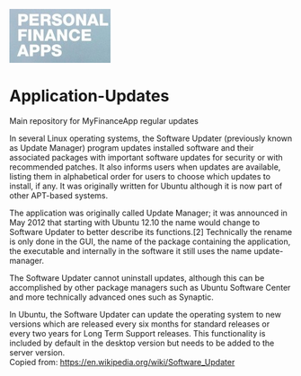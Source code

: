 ![alt text](https://github.com/CompanyProd/Application-Updates/blob/master/Updates/myapp.jpg "MyApp")  
# Application-Updates
Main repository for MyFinanceApp regular updates

In several Linux operating systems, the Software Updater (previously known as Update Manager) program updates installed software and their associated packages with important software updates for security or with recommended patches. It also informs users when updates are available, listing them in alphabetical order for users to choose which updates to install, if any. It was originally written for Ubuntu although it is now part of other APT-based systems.

The application was originally called Update Manager; it was announced in May 2012 that starting with Ubuntu 12.10 the name would change to Software Updater to better describe its functions.[2] Technically the rename is only done in the GUI, the name of the package containing the application, the executable and internally in the software it still uses the name update-manager.

The Software Updater cannot uninstall updates, although this can be accomplished by other package managers such as Ubuntu Software Center and more technically advanced ones such as Synaptic.

In Ubuntu, the Software Updater can update the operating system to new versions which are released every six months for standard releases or every two years for Long Term Support releases. This functionality is included by default in the desktop version but needs to be added to the server version.  
Copied from: https://en.wikipedia.org/wiki/Software_Updater
